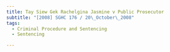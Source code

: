 ```yaml
---
title: Tay Siew Gek Rachelgina Jasmine v Public Prosecutor
subtitle: "[2008] SGHC 176 / 20\_October\_2008"
tags:
  - Criminal Procedure and Sentencing
  - Sentencing

---
```


